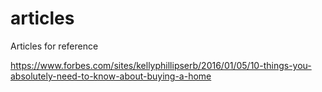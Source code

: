 # articles
Articles for reference

https://www.forbes.com/sites/kellyphillipserb/2016/01/05/10-things-you-absolutely-need-to-know-about-buying-a-home
